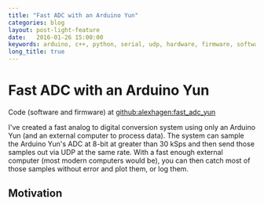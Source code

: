 ```yaml
---
title: "Fast ADC with an Arduino Yun"
categories: blog
layout: post-light-feature
date:   2016-01-26 15:00:00
keywords: arduino, c++, python, serial, udp, hardware, firmware, software
long_title: true
---
```


# Fast ADC with an Arduino Yun

Code (software and firmware) at
[github:alexhagen:fast_adc_yun](http://github.com/alexhagen/fast_adc_yun)

I've created a fast analog to digital conversion system using only an Arduino
Yun (and an external computer to process data).  The system can sample the
Arduino Yun's ADC at 8-bit at greater than 30 kSps and then send those samples
out via UDP at the same rate.  With a fast enough external computer (most modern
computers would be), you can then catch most of those samples without error and
plot them, or log them.

## Motivation
